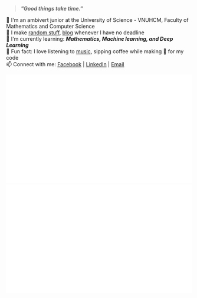 > ***"Good things take time."***

:book: I'm an ambivert junior at the University of Science - VNUHCM, Faculty of Mathematics and Computer Science </br>
:test_tube: I make [random stuff](https://github.com/ngntrgduc/projects), [blog](https://ngntrgduc.github.io/) whenever I have no deadline </br>
:seedling: I'm currently learning: ***Mathematics, Machine learning, and Deep Learning*** </br>
:dizzy: Fun fact: I love listening to [music](https://soundcloud.com/ngntrgduc), sipping coffee while making :bug: for my code </br>
:mailbox: Connect with me: [Facebook](https://fb.com/nguyenduc1511) | [LinkedIn](https://www.linkedin.com/in/ngntrgduc/) | [Email](mailto:trungducnguyen1511@gmail.com)

![](https://github.com/ngntrgduc/github-stats/blob/master/generated/overview.svg)
![](https://github.com/ngntrgduc/github-stats/blob/master/generated/languages.svg)
